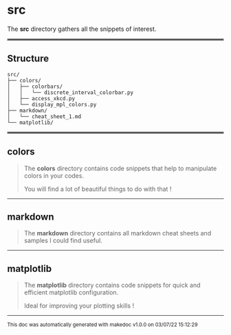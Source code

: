 # src

The **src** directory gathers all the snippets of interest.
<hr style="border:2px solid gray"> </hr>

## Structure 
```
src/
├── colors/
│   ├── colorbars/
│   │   └── discrete_interval_colorbar.py
│   ├── access_xkcd.py
│   └── display_mpl_colors.py
├── markdown/
│   └── cheat_sheet_1.md
└── matplotlib/
```

<hr style="border:2px solid gray"> </hr>

## colors
>
>The **colors** directory contains code snippets that help to manipulate colors in your codes.
>
>You will find a lot of beautiful things to do with that !
---
## markdown
>
>The **markdown** directory contains all markdown cheat sheets and samples I could find
>useful.
---
## matplotlib
>
>The **matplotlib** directory contains code snippets for quick and efficient matplotlib
>configuration. 
>
>Ideal for improving your plotting skills !
---




<sub>This doc was automatically generated with makedoc v1.0.0 on  03/07/22 15:12:29 